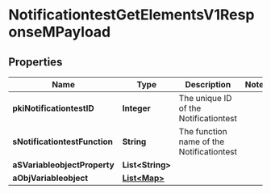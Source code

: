 

# NotificationtestGetElementsV1ResponseMPayload

## Properties

Name | Type | Description | Notes
------------ | ------------- | ------------- | -------------
**pkiNotificationtestID** | **Integer** | The unique ID of the Notificationtest | 
**sNotificationtestFunction** | **String** | The function name of the Notificationtest | 
**aSVariableobjectProperty** | **List&lt;String&gt;** |  | 
**aObjVariableobject** | [**List&lt;Map&gt;**](Map.md) |  | 




